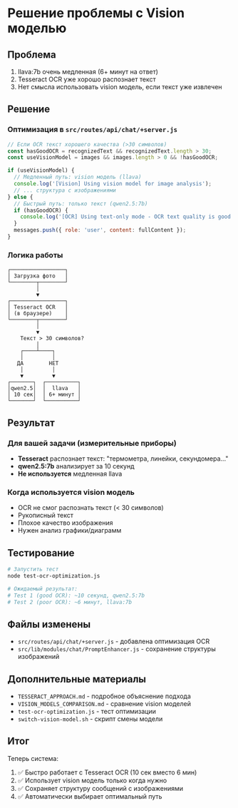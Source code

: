 # Решение проблемы с Vision моделью

## Проблема

1. llava:7b очень медленная (6+ минут на ответ)
2. Tesseract OCR уже хорошо распознает текст
3. Нет смысла использовать vision модель, если текст уже извлечен

## Решение

### Оптимизация в `src/routes/api/chat/+server.js`

```javascript
// Если OCR текст хорошего качества (>30 символов)
const hasGoodOCR = recognizedText && recognizedText.length > 30;
const useVisionModel = images && images.length > 0 && !hasGoodOCR;

if (useVisionModel) {
  // Медленный путь: vision модель (llava)
  console.log('[Vision] Using vision model for image analysis');
  // ... структура с изображениями
} else {
  // Быстрый путь: только текст (qwen2.5:7b)
  if (hasGoodOCR) {
    console.log('[OCR] Using text-only mode - OCR text quality is good');
  }
  messages.push({ role: 'user', content: fullContent });
}
```

### Логика работы

```
┌─────────────────┐
│ Загрузка фото   │
└────────┬────────┘
         │
         ▼
┌─────────────────┐
│ Tesseract OCR   │
│ (в браузере)    │
└────────┬────────┘
         │
         ▼
    Текст > 30 символов?
         │
    ┌────┴────┐
    │         │
   ДА        НЕТ
    │         │
    ▼         ▼
┌───────┐  ┌──────────┐
│qwen2.5│  │  llava   │
│ 10 сек│  │ 6+ минут │
└───────┘  └──────────┘
```

## Результат

### Для вашей задачи (измерительные приборы)

- **Tesseract** распознает текст: "термометра, линейки, секундомера..."
- **qwen2.5:7b** анализирует за 10 секунд
- **Не используется** медленная llava

### Когда используется vision модель

- OCR не смог распознать текст (< 30 символов)
- Рукописный текст
- Плохое качество изображения
- Нужен анализ графики/диаграмм

## Тестирование

```bash
# Запустить тест
node test-ocr-optimization.js

# Ожидаемый результат:
# Test 1 (good OCR): ~10 секунд, qwen2.5:7b
# Test 2 (poor OCR): ~6 минут, llava:7b
```

## Файлы изменены

- `src/routes/api/chat/+server.js` - добавлена оптимизация OCR
- `src/lib/modules/chat/PromptEnhancer.js` - сохранение структуры изображений

## Дополнительные материалы

- `TESSERACT_APPROACH.md` - подробное объяснение подхода
- `VISION_MODELS_COMPARISON.md` - сравнение vision моделей
- `test-ocr-optimization.js` - тест оптимизации
- `switch-vision-model.sh` - скрипт смены модели

## Итог

Теперь система:

1. ✅ Быстро работает с Tesseract OCR (10 сек вместо 6 мин)
2. ✅ Использует vision модель только когда нужно
3. ✅ Сохраняет структуру сообщений с изображениями
4. ✅ Автоматически выбирает оптимальный путь
